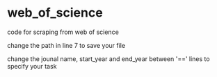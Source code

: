 # web_of_science
code for scraping from web of science


change the path in line 7 to save your file

change the jounal name, start_year and end_year between '==' lines to specify your task
